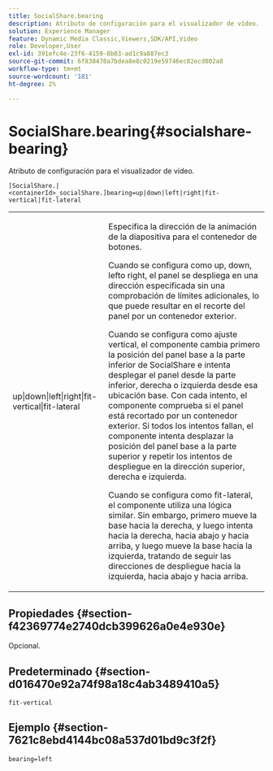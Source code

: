 ```yaml
---
title: SocialShare.bearing
description: Atributo de configuración para el visualizador de vídeo.
solution: Experience Manager
feature: Dynamic Media Classic,Viewers,SDK/API,Video
role: Developer,User
exl-id: 391efc4e-23f6-4159-8b03-ad1c9a887ec3
source-git-commit: 6f838470a7bdea8e8c0219e59746ec82ecd802a8
workflow-type: tm+mt
source-wordcount: '181'
ht-degree: 2%

---
```


# SocialShare.bearing{#socialshare-bearing}

Atributo de configuración para el visualizador de vídeo.

`[SocialShare.|<containerId>_socialShare.]bearing=up|down|left|right|fit-vertical|fit-lateral`

<table id="table_C616483932C2482CA9794DDD7313FD7C"> 
 <tbody> 
  <tr> 
   <td colname="col1"> <p> <span class="codeph"> up|down|left|right|fit-vertical|fit-lateral</span> </p> </td> 
   <td colname="col2"> <p> Especifica la dirección de la animación de la diapositiva para el contenedor de botones. </p> <p> Cuando se configura como <span class="codeph"> up</span>, <span class="codeph"> down</span>, <span class="codeph"> left</span>o <span class="codeph"> right</span>, el panel se despliega en una dirección especificada sin una comprobación de límites adicionales, lo que puede resultar en el recorte del panel por un contenedor exterior. </p> <p>Cuando se configura como <span class="codeph"> ajuste vertical</span>, el componente cambia primero la posición del panel base a la parte inferior de SocialShare e intenta desplegar el panel desde la parte inferior, derecha o izquierda desde esa ubicación base. Con cada intento, el componente comprueba si el panel está recortado por un contenedor exterior. Si todos los intentos fallan, el componente intenta desplazar la posición del panel base a la parte superior y repetir los intentos de despliegue en la dirección superior, derecha e izquierda. </p> <p>Cuando se configura como <span class="codeph"> fit-lateral</span>, el componente utiliza una lógica similar. Sin embargo, primero mueve la base hacia la derecha, y luego intenta hacia la derecha, hacia abajo y hacia arriba, y luego mueve la base hacia la izquierda, tratando de seguir las direcciones de despliegue hacia la izquierda, hacia abajo y hacia arriba. </p> </td> 
  </tr> 
 </tbody> 
</table>

## Propiedades {#section-f42369774e2740dcb399626a0e4e930e}

Opcional.

## Predeterminado {#section-d016470e92a74f98a18c4ab3489410a5}

`fit-vertical`

## Ejemplo {#section-7621c8ebd4144bc08a537d01bd9c3f2f}

```
bearing=left
```
